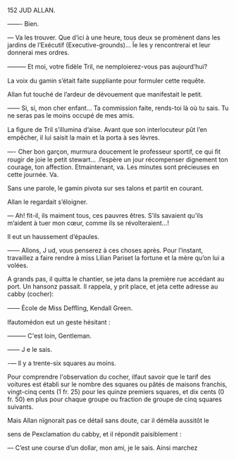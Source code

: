 152 JUD ALLAN.

——- Bien.

— Va les trouver. Que d’ici à une heure, tous deux se promènent dans les
jardins de l’Exécutif (Executive-grounds)... Ïe les y rencontrerai et leur
donnerai mes ordres.

——— Et moi, votre ﬁdèle Tril, ne nemploierez-vous pas aujourd’hui?

La voix du gamin s’était faite suppliante pour formuler cette requête.

Allan fut touché de l’ardeur de dévouement que manifestait le petit.

—— Si, si, mon cher enfant... Ta commission faite, rends-toi là où tu sais.
Tu ne seras pas le moins occupé de mes amis.

La ﬁgure de Tril s’illumina d‘aise. Avant que son interlocuteur pût l’en
empêcher, il lui saisit la main et la porta à ses lèvres.

—- Cher bon garçon, murmura doucement le professeur sportif, ce qui
ﬁt rougir de joie le petit stewart... .l’espère un jour récompenser dignement
ton courage, ton affection. Etmaintenant, va. Les minutes sont précieuses
en cette journée. Va.

Sans une parole, le gamin pivota sur ses talons et partit en courant.

Allan le regardait s’éloigner.

— Ah! fit-il, ils maiment tous, ces pauvres êtres. S’ils savaient qu'ils
m‘aident à tuer mon cœur, comme ils se révolteraient...!

Il eut un haussement d‘épaules.

—— Allons, J ud, vous penserez à ces choses après. Pour l‘instant, travaillez
a faire rendre à miss Lilian Pariset la fortune et la mère qu’on lui a volées.

A grands pas, il quitta le chantier, se jeta dans la première rue accédant
au port. Un hansonz passait. Il rappela, y prit place, et jeta cette adresse
au cabby (cocher):

—— École de Miss Defﬂing, Kendall Green.

lfautomédon eut un geste hésitant :

——— C'est loin, Gentleman.

—— J e le sais.

-— ll y a trente-six squares au moins.

Pour comprendre l'observation du cocher, ilfaut savoir que le tarif des
voitures est établi sur le nombre des squares ou pâtés de maisons franchis,
vingt-cinq cents (1 fr. 25) pour les quinze premiers squares, et dix cents
(0 fr. 50) en plus pour chaque groupe ou fraction de groupe de cinq squares
suivants.

Mais Allan nïgnorait pas ce détail sans doute, car il démêla aussitôt le

sens de Pexclamation du cabby, et il répondit paisiblement :

— C’est une course d’un dollar, mon ami, je le sais. Ainsi marchez

